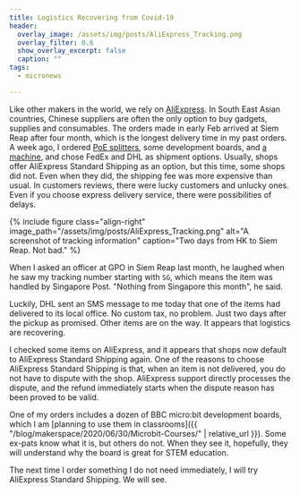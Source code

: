 ```yaml
---
title: Logistics Recovering from Covid-19
header:
  overlay_image: /assets/img/posts/AliExpress_Tracking.png
  overlay_filter: 0.6
  show_overlay_excerpt: false
  caption: ""
tags:
  - micronews

---
```


Like other makers in the world, we rely on
[AliExpress](https://www.aliexpress.com/). In South East Asian countries,
Chinese suppliers are often the only option to buy gadgets, supplies and
consumables. The orders made in early Feb arrived at Siem Reap after four
month, which is the longest delivery time in my past orders. A week ago, I
ordered [PoE splitters](https://community.fs.com/blog/what-is-poe-splitter-and-how-does-it-work.html),
some development boards, and [a machine](https://www.aliexpress.com/item/4000614905844.html),
and chose FedEx and DHL as shipment options. Usually, shops offer AliExpress
Standard Shipping as an option, but this time, some shops did not. Even when
they did, the shipping fee was more expensive than usual. In customers
reviews, there were lucky customers and unlucky ones. Even if you choose
express delivery service, there were possibilities of delays.

{% include figure
  class="align-right"
  image_path="/assets/img/posts/AliExpress_Tracking.png"
  alt="A screenshot of tracking information"
  caption="Two days from HK to Siem Reap. Not bad."
%}

When I asked an officer at GPO in Siem Reap last month, he laughed when he saw
my tracking number starting with `SG`, which means the item was handled by
Singapore Post. "Nothing from Singapore this month", he said.

Luckily, DHL sent an SMS message to me today that one of the items had
delivered to its local office. No custom tax, no problem. Just two days after
the pickup as promised. Other items are on the way. It appears that logistics
are recovering.

I checked some items on AliExpress, and it appears that shops now default to
AliExpress Standard Shipping again. One of the reasons to choose AliExpress
Standard Shipping is that, when an item is not delivered, you do not have to
dispute with the shop. AliExpress support directly processes the dispute, and
the refund immediately starts when the dispute reason has been proved to be
valid.

One of my orders includes a dozen of BBC micro:bit development boards, which I
am [planning to use them in classrooms]({{
"/blog/makerspace/2020/06/30/Microbit-Courses/" | relative_url }}). Some
ex-pats know what it is, but others do not. When they see it, hopefully, they
will understand why the board is great for STEM education.

The next time I order something I do not need immediately, I will try
AliExpress Standard Shipping. We will see.
